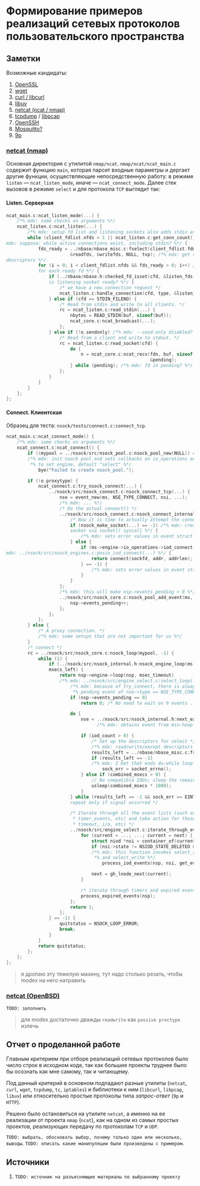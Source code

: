 # Формирование примеров реализаций сетевых протоколов пользовательского пространства

## Заметки

Возможные кандидаты:

1. [OpenSSL](https://github.com/openssl/openssl)
1. [wget](https://github.com/mirror/wget)
1. [curl / libcurl](https://github.com/curl/curl)
1. [libuv](https://github.com/libuv/libuv)
1. [netcat (ncat / nmap)](https://github.com/nmap/nmap)
1. [tcpdump](https://github.com/the-tcpdump-group/tcpdump) / [libpcap](https://github.com/the-tcpdump-group/libpcap)
1. [OpenSSH](https://github.com/openssh/openssh-portable)
1. [Mosquitto?](https://github.com/eclipse-mosquitto/mosquitto)
1. [9p](https://blog.aqwari.net/9p/)

### [netcat (nmap)](https://github.com/nmap/nmap/tree/master/ncat)

Основная директория с утилитой `nmap/ncat`. `nmap/ncat/ncat_main.c` содержит
функцию `main`, которая парсит входные параметры и дергает другие функции,
осуществляющие непосредственную работу: в режиме `listen` &mdash;
`ncat_listen_mode`, иначе &mdash; `ncat_connect_mode`. Далее стек вызовов в
режиме `select` и для протокола `TCP` выглядит так:

#### Listen. Серверная

```C
ncat_main.c:ncat_listen_mode(...) {
    /*% mdx: some checks on arguments %*/
    ncat_listen.c:ncat_listen(...) {
        /*% mdx: setup fd list and listening sockets also adds stdin as client fd %*/
        while (client_fdlist.nfds > 1 || ncat_listen.c:get_conn_count() > 0) /*%
mdx: suppose: while active connections exist, including stdin? %*/ {
            fds_ready = ../nbase/nbase_misc.c:fselect(client_fdlist.fdmax + 1,
                        &readfds, &writefds, NULL, tvp); /*% mdx: get ready file
descriptors %*/
            for (i = 0; i < client_fdlist.nfds && fds_ready > 0; i++) /*% mdx:
            for each ready fd %*/ {
                if (../nbase/nbase.h:checked_fd_isset(cfd, &listen_fds)) /*% mdx:
                is listening socket ready? %*/ {
                    /* we have a new connection request */
                    ncat_listen.c:handle_connection(cfd, type, &listen_fds);
                } else if (cfd == STDIN_FILENO) {
                    /* Read from stdin and write to all clients. */
                    rc = ncat_listen.c:read_stdin(...) {
                        nbytes = READ_STDIN(buf, sizeof(buf));
                        ncat_core.c:ncat_broadcast(...);
                    };
                } else if (!o.sendonly) /*% mdx: --send-only disabled? %*/ {
                    /* Read from a client and write to stdout. */
                    rc = ncat_listen.c:read_socket(cfd) {
                        do {
                            n = ncat_core.c:ncat_recv(fdn, buf, sizeof(buf),
                                                      &pending);
                        } while (pending); /*% mdx: fd in pending? %*/
                    };
                }
            }
        }
    };
};
```

#### Connect. Клиентская

Образец для теста: `nsock/tests/connect.c:connect_tcp`.

```C
ncat_main.c:ncat_connect_mode() {
    /*% mdx: some checks on arguments %*/
    ncat_connect.c:ncat_connect() {
        if ((mypool = ../nsock/src/nsock_pool.c:nsock_pool_new(NULL)) == NULL)
        /*% mdx: init nsock pool and sets callbacks on io_operations according
         *% to set engine, default "select" %*/
            bye("Failed to create nsock_pool.");

        if (!o.proxytype) {
            ncat_connect.c:try_nsock_connect(...) {
                ../nsock/src/nsock_connect.c:nsock_connect_tcp(...) {
                    nse = event_new(ms, NSE_TYPE_CONNECT, nsi, ...);
                    /*% mdx: ... %*/
                    /* Do the actual connect() */
                    ../nsock/src/nsock_connect.c:nsock_connect_internal(...) {
                        /* Now it is time to actually attempt the connection */
                        if (nsock_make_socket(...) == -1) /*% mdx: creates
                        socket via socket() syscall %*/ {
                            /*% mdx: sets error values in event struct %*/
                        } else {
                            if (ms->engine->io_operations->iod_connect(...) /*%
mdx: ../nsock/src/nsock_engines.c:posix_iod_connect(...) %*/ {
                                return connect(sockfd, addr, addrlen);
                            } == -1) {
                                /*% mdx: sets error values in event struct %*/
                            }
                        }
                    };
                    /*% mdx: this will make nsp->events_pending > 0 %*/
                    ../nsock/src/nsock_core.c:nsock_pool_add_event(ms, nse) {
                        nsp->events_pending++;
                    };
                };
            };
        } else {
            /* A proxy connection. */
            /*% mdx: some setups that are not important for us %*/
        }
        /* connect */
        rc = ../nsock/src/nsock_core.c:nsock_loop(mypool, -1) {
            while (1) {
                if (../nsock/src/nsock_internal.h:nsock_engine_loop(ms,
                msecs_left) {
                    return nsp->engine->loop(nsp, msec_timeout)
                    /*% mdx: ../nsock/src/engine_select.c:select_loop(...) %*/ {
                        /*% mdx: because of try_connect, there is always single
                         *% pending event of nse->type == NSE_TYPE_CONNECT %*/
                        if (nsp->events_pending == 0)
                            return 0; /* No need to wait on 0 events ... */

                        do {
                            nse = ../nsock/src/nsock_internal.h:next_expirable_event(nsp)
                                  /*% mdx: obtains event from min-heap priority queue %*/;

                            if (iod_count > 0) {
                                /* Set up the descriptors for select */
                                /*% mdx: read/write/except descriptors setup %*/
                                results_left = ../nbase/nbase_misc.c:fselect(...);
                                if (results_left == -1)
                                /*% mdx: I bet that ends do-while loop %*/
                                    sock_err = socket_errno();
                            } else if (combined_msecs > 0) {
                                // No compatible IODs; sleep the remainder of the wait time.
                                usleep(combined_msecs * 1000);
                            }
                        } while (results_left == -1 && sock_err == EINTR); /*
                        repeat only if signal occurred */

                        /* Iterate through all the event lists (such as connect_events, read_events,
                         * timer_events, etc) and take action for those that have completed (due to
                         * timeout, i/o, etc) */
                        ../nsock/src/engine_select.c:iterate_through_event_lists(nsp) {
                            for (current = ...; ...; current = next) {
                                struct niod *nsi = container_of(current,...);
                                if (nsi->state != NSIOD_STATE_DELETED && nsi->events_pending)
                                /*% mdx: this function invokes select_read
                                 *% and select_write %*/
                                    process_iod_events(nsp, nsi, get_evmask(nsp, nsi));

                                next = gh_lnode_next(current);
                            }

                            /* iterate through timers and expired events */
                            process_expired_events(nsp);
                        };
                        return 1;
                    };
                } == -1) {
                    quitstatus = NSOCK_LOOP_ERROR;
                    break;
                }
            }
            return quitstatus;
        };
    };
};
```
> я дропаю эту тяжелую махину, тут надо столько резать, чтобы modex на него натравить

### [netcat (OpenBSD)](https://github.com/openbsd/src/blob/master/usr.bin/nc/netcat.c)

`TODO: заполнить`
> для modex достаточно дважды `readwrite` как `passive proctype` излечь

## Отчет о проделанной работе

Главным критерием при отборе реализаций сетевых протоколов было число строк в
исходном коде, так как большие проекты труднее было бы осознать как мне самому,
так и читающему.

Под данный критерий в основном подпадают разные утилиты (`netcat`, `curl`,
`wget`, `tcpdump`, `tc`, `iptables`) и библиотеки к ним (`libcurl`, `libpcap`,
`libuv`) или относительно простые протоколы типа _запрос-ответ_ (`9p` и `HTTP`).

Решено было остановиться на утилите `netcat`, а именно на ее реализации от
проекта `nmap` (`ncat`), как на одном из самых простых проектов, реализующих
передачу по протоколам `TCP` и `UDP`.

`TODO: выбрать, обосновать выбор, почему только один или несколько, выводы`.
`TODO: описать какие манипуляции были произведены с примером`.

## Источники

1. `TODO: источник на разъясняющие материалы по выбранному проекту`
